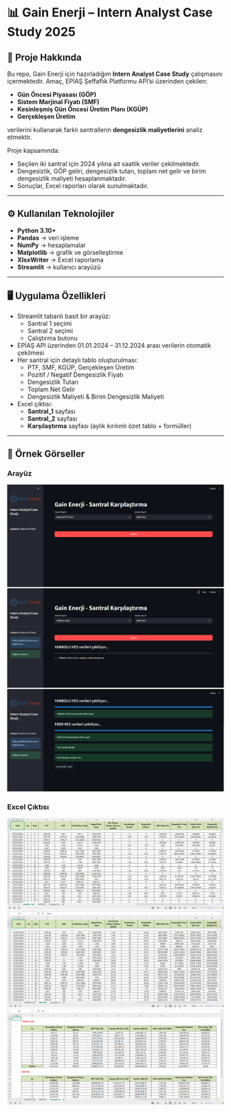 ﻿# 📊 Gain Enerji – Intern Analyst Case Study 2025

## 🔎 Proje Hakkında
Bu repo, Gain Enerji için hazırladığım **Intern Analyst Case Study** çalışmasını içermektedir. Amaç, EPİAŞ Şeffaflık Platformu API’si üzerinden çekilen:  

- **Gün Öncesi Piyasası (GÖP)**  
- **Sistem Marjinal Fiyatı (SMF)**  
- **Kesinleşmiş Gün Öncesi Üretim Planı (KGÜP)**  
- **Gerçekleşen Üretim**  

verilerini kullanarak farklı santrallerin **dengesizlik maliyetlerini** analiz etmektir.  

Proje kapsamında:  
- Seçilen iki santral için 2024 yılına ait saatlik veriler çekilmektedir.  
- Dengesizlik, GÖP geliri, dengesizlik tutarı, toplam net gelir ve birim dengesizlik maliyeti hesaplanmaktadır.  
- Sonuçlar, Excel raporları olarak sunulmaktadır.  

---

## ⚙️ Kullanılan Teknolojiler
- **Python 3.10+**  
- **Pandas** → veri işleme  
- **NumPy** → hesaplamalar  
- **Matplotlib** → grafik ve görselleştirme  
- **XlsxWriter** → Excel raporlama  
- **Streamlit** → kullanıcı arayüzü  

---

## 🖥️ Uygulama Özellikleri
- Streamlit tabanlı basit bir arayüz:
  - Santral 1 seçimi  
  - Santral 2 seçimi  
  - Çalıştırma butonu  
- EPİAŞ API üzerinden 01.01.2024 – 31.12.2024 arası verilerin otomatik çekilmesi  
- Her santral için detaylı tablo oluşturulması:
  - PTF, SMF, KGÜP, Gerçekleşen Üretim  
  - Pozitif / Negatif Dengesizlik Fiyatı  
  - Dengesizlik Tutarı  
  - Toplam Net Gelir  
  - Dengesizlik Maliyeti & Birim Dengesizlik Maliyeti  
- Excel çıktısı:
  - **Santral_1** sayfası  
  - **Santral_2** sayfası  
  - **Karşılaştırma** sayfası (aylık kırılımlı özet tablo + formüller)  

---

## 📸 Örnek Görseller

### Arayüz
![Streamlit Arayüzü](media/1.png)
![Streamlit Arayüzü](media/2.png)
![Streamlit Arayüzü](media/3.png)


### Excel Çıktısı
![Excel Raporu](media/4.png)
![Excel Raporu](media/5.png)
![Excel Raporu](media/6.png)



